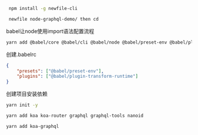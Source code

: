 ```bash
 npm install -g newfile-cli

 newfile node-graphql-demo/ then cd
```

babel让node使用import语法配置流程

```bash
yarn add @babel/core @babel/cli @babel/node @babel/preset-env @babel/plugin-transform-runtime @babel/runtime nodemon -D

```
创建.babelrc
```json
{
    "presets": ["@babel/preset-env"],
    "plugins": ["@babel/plugin-transform-runtime"]
}
```

创建项目安装依赖

```bash
yarn init -y

yarn add koa koa-router graphql graphql-tools nanoid

yarn add koa-graphql

```

